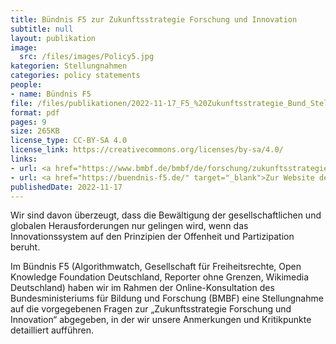 ```yaml
---
title: Bündnis F5 zur Zukunftsstrategie Forschung und Innovation
subtitle: null
layout: publikation
image:
  src: /files/images/Policy5.jpg
kategorien: Stellungnahmen
categories: policy statements
people:
- name: Bündnis F5
file: /files/publikationen/2022-11-17_F5_%20Zukunftsstrategie_Bund_Stellungnahme.pdf?raw=true
format: pdf
pages: 9
size: 265KB
license_type: CC-BY-SA 4.0
license_link: https://creativecommons.org/licenses/by-sa/4.0/
links:
- url: <a href="https://www.bmbf.de/bmbf/de/forschung/zukunftsstrategie/zukunftsstrategie_node.html" target="_blank">Zur Zukunftsstrategie Forschung und Innovation des BMBF</a>
- url: <a href="https://buendnis-f5.de/" target="_blank">Zur Website des Bündnis F5</a>
publishedDate: 2022-11-17
---
```


Wir sind davon überzeugt, dass die Bewältigung der gesellschaftlichen und globalen Herausforderungen nur gelingen wird, wenn das Innovationssystem auf den Prinzipien der Offenheit und Partizipation beruht. 

Im Bündnis F5 (Algorithmwatch, Gesellschaft für Freiheitsrechte, Open Knowledge Foundation Deutschland, Reporter ohne Grenzen, Wikimedia Deutschland) haben wir im Rahmen der Online-Konsultation des Bundesministeriums für Bildung und Forschung (BMBF) eine Stellungnahme auf die vorgegebenen Fragen zur „Zukunftsstrategie Forschung und Innovation“ abgegeben, in der wir unsere Anmerkungen und Kritikpunkte detailliert aufführen.